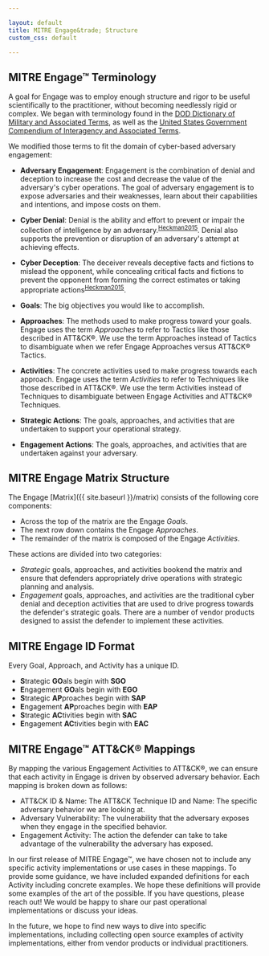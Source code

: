 ```yaml
---

layout: default
title: MITRE Engage&trade; Structure
custom_css: default

---
```


## MITRE Engage&trade; Terminology

A goal for Engage was to employ enough structure and rigor to be useful scientifically to the practitioner, without
becoming needlessly rigid or complex. We began with terminology found in the
[DOD Dictionary of Military and Associated Terms](https://www.jcs.mil/Portals/36/Documents/Doctrine/pubs/dictionary.pdf?ver=2020-06-18-073638-727), 
as well as
the [United States Government Compendium of Interagency and Associated Terms](https://www.jcs.mil/Portals/36/Documents/Doctrine/dictionary/repository/usg_compendium.pdf?ver=2019-11-04-174229-423).

We modified those terms to fit the domain of cyber-based adversary engagement:

- **Adversary Engagement**: Engagement is the combination of denial and deception to increase the cost and decrease the
  value of the adversary's cyber operations. The goal of adversary engagement is to expose adversaries and their
  weaknesses, learn about their capabilities and intentions, and impose costs on them.


- **Cyber Denial**: Denial is the ability and effort to prevent or impair the collection of intelligence by an 
  adversary.<sup>[Heckman2015](https://www.amazon.com/Cyber-Denial-Deception-Counter-Information-ebook/dp/B017YMXR24/ref=sr_1_1?dchild=1&keywords=heckman+deception&qid=1627423788&sr=8-1)</sup>. 
  Denial also supports the prevention or disruption of an adversary's attempt at achieving effects.

- **Cyber Deception**: The deceiver reveals deceptive facts and fictions to mislead the opponent, while concealing
  critical facts and fictions to prevent the opponent from forming the correct estimates or taking appropriate
  actions<sup>[Heckman2015](https://www.amazon.com/Cyber-Denial-Deception-Counter-Information-ebook/dp/B017YMXR24/ref=sr_1_1?dchild=1&keywords=heckman+deception&qid=1627423788&sr=8-1)</sup>.

- **Goals**: The big objectives you would like to accomplish.

- **Approaches**: The methods used to make progress toward your goals. Engage uses the term *Approaches* to refer to
  Tactics like those described in ATT&CK®. We use the term Approaches instead of Tactics to disambiguate when we refer
  Engage Approaches versus ATT&CK® Tactics.

- **Activities**: The concrete activities used to make progress towards each approach. Engage uses the term 
  *Activities* to refer to Techniques like those described in ATT&CK®. We use the term Activities instead of Techniques
  to disambiguate between Engage Activities and ATT&CK® Techniques.

- **Strategic Actions**: The goals, approaches, and activities that are undertaken to support your operational strategy.

- **Engagement Actions**: The goals, approaches, and activities that are undertaken against your adversary.

## MITRE Engage Matrix Structure

The Engage [Matrix]({{ site.baseurl }}/matrix) consists of the following core components:

* Across the top of the matrix are the Engage *Goals*.
* The next row down contains the Engage *Approaches*.
* The remainder of the matrix is composed of the Engage *Activities*.

These actions are divided into two categories:

- *Strategic* goals, approaches, and activities bookend the matrix and ensure that defenders appropriately drive
  operations with strategic planning and analysis.
- *Engagement* goals, approaches, and activities are the traditional cyber denial and deception activities that are used
  to drive progress towards the defender's strategic goals. There are a number of vendor products designed to assist the
  defender to implement these activities.

## MITRE Engage ID Format

Every Goal, Approach, and Activity has a unique ID.

* **S**trategic **GO**als begin with **SGO**
* **E**ngagement **GO**als begin with **EGO**
* **S**trategic **AP**proaches begin with **SAP**
* **E**ngagement **AP**proaches begin with **EAP**
* **S**trategic **AC**tivities begin with **SAC**
* **E**ngagement **AC**tivities begin with **EAC**

## MITRE Engage&trade; ATT&CK® Mappings

By mapping the various Engagement Activities to ATT&CK®, we can ensure that each activity in Engage is driven by
observed adversary behavior. Each mapping is broken down as follows:

* ATT&CK ID & Name: The ATT&CK Technique ID and Name: The specific adversary behavior we are looking at.
* Adversary Vulnerability: The vulnerability that the adversary exposes when they engage in the specified behavior.
* Engagement Activity: The action the defender can take to take advantage of the vulnerability the adversary has
  exposed.

In our first release of MITRE Engage&trade;, we have chosen not to include any specific activity implementations or use 
cases in these mappings. To provide some guidance, we have included expanded definitions for each Activity including 
concrete examples. We hope these definitions will provide some examples of the art of the possible. If you have 
questions, please reach out! We would be happy to share our past operational implementations or discuss your ideas.

In the future, we hope to find new ways to dive into specific implementations, including collecting open source examples
of activity implementations, either from vendor products or individual practitioners.

<!-- ## Papers
Coming soon with the official MITRE Engage&trade; release later this fall! -->
